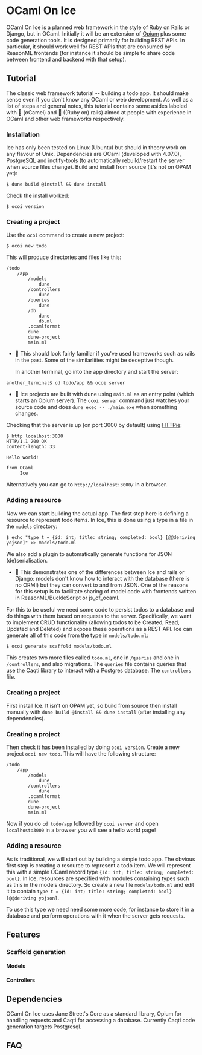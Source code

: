 # OCaml On Ice

OCaml On Ice is a planned web framework in the style of Ruby on Rails or Django, but in OCaml. Initially it will be an
extension of [Opium](https://github.com/rgrinberg/opium) plus some code generation tools. It is designed primarily for
building REST APIs. In particular, it should work well for REST APIs that are consumed by ReasonML frontends (for
instance it should be simple to share code between frontend and backend with that setup).

## Tutorial
The classic web framework tutorial -- building a todo app. It should make sense even if you don't know any OCaml or web
development. As well as a list of steps and general notes, this tutorial contains some asides labeled with
:dromedary_camel: (oCamel) and :monorail: ((Ruby on) rails) aimed at people with experience in OCaml and other web
frameworks respectively.

### Installation
Ice has only been tested on Linux (Ubuntu) but should in theory work on any flavour of Unix. Dependencies are OCaml (developed with 4.07.0), PostgreSQL
and inotify-tools (to automatically rebuild/restart the server when source files change).
Build and install from source (it's not on OPAM yet):
```
$ dune build @install && dune install
```
Check the install worked:
```
$ ocoi version
```

### Creating a project
Use the `ocoi` command to create a new project:
```
$ ocoi new todo
```
This will produce directories and files like this:
```
/todo
    /app
        /models
            dune
        /controllers
            dune
        /queries
            dune
        /db
            dune
            db.ml
        .ocamlformat
        dune
        dune-project
        main.ml
```
- :monorail: This should look fairly familiar if you've used frameworks such as rails in the past. Some of the
  similarlities might be deceptive though.

  In another terminal, go into the app directory and start the server:
```
another_terminal$ cd todo/app && ocoi server
```
- :dromedary_camel: Ice projects are built with dune using `main.ml` as an entry point (which starts an Opium server).
  The `ocoi server` command just watches your source code and does `dune exec -- ./main.exe` when something changes.

Checking that the server is up (on port 3000 by default) using [HTTPie](https://httpie.org/):
```
$ http localhost:3000
HTTP/1.1 200 OK
content-length: 33

Hello world!

from OCaml
     Ice

```
Alternatively you can go to `http://localhost:3000/` in a browser.

### Adding a resource
Now we can start building the actual app. The first step here is defining a resource to represent todo items. In Ice,
this is done using a type in a file in the `models` directory:
```
$ echo "type t = {id: int; title: string; completed: bool} [@@deriving yojson]" >> models/todo.ml
```
We also add a plugin to automatically generate functions for JSON (de)serialisation.

- :monorail: This demonstrates one of the differences between Ice and rails or Django: models don't know how to
  interact with the database (there is no ORM!) but they can convert to and from JSON. One of the reasons for this setup
  is to facilitate sharing of model code with frontends written in ReasonML/BuckleScript or js\_of\_ocaml.

For this to be useful we need some code to persist todos to a database and do things with them based on requests to the
server. Specifically, we want to implement CRUD functionality (allowing todos to be Created, Read, Updated and Deleted)
and expose these operations as a REST API. Ice can generate all of this code from the type in `models/todo.ml`:
```
$ ocoi generate scaffold models/todo.ml
```
This creates two more files called `todo.ml`, one in `/queries` and one in `/controllers`, and also migrations. The `queries` file contains
queries that use the Caqti library to interact with a Postgres database. The `controllers` file.

### Creating a project
First install Ice. It isn't on OPAM yet, so build from source then install manually with `dune build @install
&& dune install` (after installing any dependencies).

### Creating a project
Then check it has been installed by doing `ocoi version`. Create a new project  `ocoi new todo`. This will have the following structure:
```
/todo
    /app
        /models
            dune
        /controllers
            dune
        .ocamlformat
        dune
        dune-project
        main.ml
```
Now if you do `cd todo/app` followed by `ocoi server` and open `localhost:3000` in a browser you will see a hello world page!

### Adding a resource
As is traditional, we will start out by building a simple todo app. The obvious first step is creating a resource to
represent a todo item. We will represent this with a simple OCaml record type `{id: int; title: string; completed:
bool}`. In Ice, resources are specified with modules containing types such as this in the models directory. So create a
new file `models/todo.ml` and edit it to contain `type t = {id: int; title: string; completed: bool} [@@deriving yojson]`.

To use this type we need need some more code, for instance to store it in a database and perform operations with it when
the server gets requests. 

## Features
### Scaffold generation
#### Models
#### Controllers

## Dependencies
OCaml On Ice uses Jane Street's Core as a standard library, Opium for handling requests and Caqti for accessing a
database. Currently Caqti code generation targets Postgresql.

## FAQ
### 

